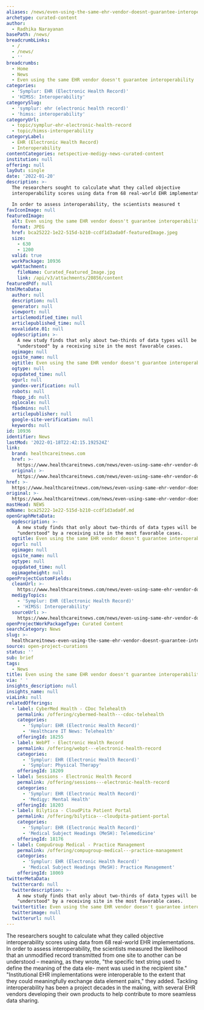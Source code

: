 ```yaml
---
aliases: /news/even-using-the-same-ehr-vendor-doesnt-guarantee-interoperability
archetype: curated-content
author:
  - Radhika Narayanan
basePath: /news/
breadcrumbLinks:
  - /
  - /news/
  - ''
breadcrumbs:
  - Home
  - News
  - Even using the same EHR vendor doesn't guarantee interoperability
categories:
  - 'Symplur: EHR (Electronic Health Record)'
  - 'HIMSS: Interoperability'
categorySlug:
  - 'symplur: ehr (electronic health record)'
  - 'himss: interoperability'
categoryUrl:
  - topic/symplur-ehr-electronic-health-record
  - topic/himss-interoperability
categoryLabel:
  - EHR (Electronic Health Record)
  - Interoperability
contentCategories: netspective-medigy-news-curated-content
institution: null
offering: null
layOut: single
date: '2022-01-20'
description: >-
  The researchers sought to calculate what they called objective
  interoperability scores using data from 68 real-world EHR implementations.

  In order to assess interoperability, the scientists measured t
favIconImage: null
featuredImage:
  alt: Even using the same EHR vendor doesn't guarantee interoperability
  format: JPEG
  href: bca25222-1e22-515d-b210-ccdf1d3ada0f-featuredImage.jpeg
  size:
    - 630
    - 1200
  valid: true
  workPackage: 10936
  wpAttachment:
    fileName: Curated_Featured_Image.jpg
    link: /api/v3/attachments/20856/content
featuredPdf: null
htmlMetaData:
  author: null
  description: null
  generator: null
  viewport: null
  articlemodified_time: null
  articlepublished_time: null
  msvalidate.01: null
  ogdescription: >-
    A new study finds that only about two-thirds of data types will be
    "understood" by a receiving site in the most favorable cases.
  ogimage: null
  ogsite_name: null
  ogtitle: Even using the same EHR vendor doesn't guarantee interoperability
  ogtype: null
  ogupdated_time: null
  ogurl: null
  yandex-verification: null
  robots: null
  fbapp_id: null
  oglocale: null
  fbadmins: null
  articlepublisher: null
  google-site-verification: null
  keywords: null
id: 10936
identifier: News
lastMod: '2022-01-18T22:42:15.192524Z'
link:
  brand: healthcareitnews.com
  href: >-
    https://www.healthcareitnews.com/news/even-using-same-ehr-vendor-doesnt-guarantee-interoperability
  original: >-
    https://www.healthcareitnews.com/news/even-using-same-ehr-vendor-doesnt-guarantee-interoperability
href: >-
  https://www.healthcareitnews.com/news/even-using-same-ehr-vendor-doesnt-guarantee-interoperability
original: >-
  https://www.healthcareitnews.com/news/even-using-same-ehr-vendor-doesnt-guarantee-interoperability
mastHead: NEWS
mdName: bca25222-1e22-515d-b210-ccdf1d3ada0f.md
openGraphMetaData:
  ogdescription: >-
    A new study finds that only about two-thirds of data types will be
    "understood" by a receiving site in the most favorable cases.
  ogtitle: Even using the same EHR vendor doesn't guarantee interoperability
  ogurl: null
  ogimage: null
  ogsite_name: null
  ogtype: null
  ogupdated_time: null
  ogimageheight: null
openProjectCustomFields:
  cleanUrl: >-
    https://www.healthcareitnews.com/news/even-using-same-ehr-vendor-doesnt-guarantee-interoperability
  medigyTopics:
    - 'Symplur: EHR (Electronic Health Record)'
    - 'HIMSS: Interoperability'
  sourceUrl: >-
    https://www.healthcareitnews.com/news/even-using-same-ehr-vendor-doesnt-guarantee-interoperability
openProjectWorkPackageType: Curated Content
searchCategory: News
slug: >-
  healthcareitnews-even-using-the-same-ehr-vendor-doesnt-guarantee-interoperability
source: open-project-curations
status: ''
sub: brief
tags:
  - News
title: Even using the same EHR vendor doesn't guarantee interoperability
via: ' '
insights_description: null
insights_name: null
viaLink: null
relatedOfferings:
  - label: CyberMed Health - CDoc Telehealth
    permalink: /offering/cybermed-health---cdoc-telehealth
    categories:
      - 'Symplur: EHR (Electronic Health Record)'
      - 'Healthcare IT News: Telehealth'
    offeringId: 18255
  - label: WebPT - Electronic Health Record
    permalink: /offering/webpt---electronic-health-record
    categories:
      - 'Symplur: EHR (Electronic Health Record)'
      - 'Symplur: Physical Therapy'
    offeringId: 18209
  - label: Sessions - Electronic Health Record
    permalink: /offering/sessions---electronic-health-record
    categories:
      - 'Symplur: EHR (Electronic Health Record)'
      - 'Medigy: Mental Health'
    offeringId: 18203
  - label: Bilytica - CloudPita Patient Portal
    permalink: /offering/bilytica---cloudpita-patient-portal
    categories:
      - 'Symplur: EHR (Electronic Health Record)'
      - 'Medical Subject Headings (MeSH): Telemedicine'
    offeringId: 18176
  - label: CompuGroup Medical - Practice Management
    permalink: /offering/compugroup-medical---practice-management
    categories:
      - 'Symplur: EHR (Electronic Health Record)'
      - 'Medical Subject Headings (MeSH): Practice Management'
    offeringId: 18069
twitterMetaData:
  twittercard: null
  twitterdescription: >-
    A new study finds that only about two-thirds of data types will be
    "understood" by a receiving site in the most favorable cases.
  twittertitle: Even using the same EHR vendor doesn't guarantee interoperability
  twitterimage: null
  twitterurl: null
---
```

<p>The researchers sought to calculate what they called objective interoperability scores using data from 68 real-world EHR implementations.
In order to assess interoperability, the scientists measured the likelihood that an unmodified record transmitted from one site to another can be understood – meaning, as they wrote, "the specific text string used to define the meaning of the data ele- ment was used in the recipient site." &nbsp;
"Institutional EHR implementations were interoperable to the extent that they could meaningfully exchange data element pairs," they added.
Tackling interoperability has been a project decades in the making, with several EHR vendors developing their own products to help contribute to more seamless data sharing.</p>